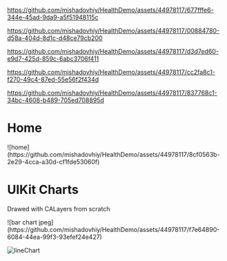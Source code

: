

https://github.com/mishadovhiy/HealthDemo/assets/44978117/677fffe6-344e-45ad-9da9-a5f51948115c




https://github.com/mishadovhiy/HealthDemo/assets/44978117/00884780-d58a-404d-8d1c-d48ce79cb200




https://github.com/mishadovhiy/HealthDemo/assets/44978117/d3d7ed60-e9d7-425d-859c-6abc3706f411




https://github.com/mishadovhiy/HealthDemo/assets/44978117/cc2fa8c1-f270-49c4-87ed-55e56f2f434d




https://github.com/mishadovhiy/HealthDemo/assets/44978117/837768c1-34bc-4608-b489-705ed708895d


<h1>Home</h1>
![home](https://github.com/mishadovhiy/HealthDemo/assets/44978117/8cf0563b-2e29-4cca-a30d-cf1fde53060f)


<h1>UIKit Charts</h1>
<p>Drawed with CALayers from scratch</p>
![bar chart jpeg](https://github.com/mishadovhiy/HealthDemo/assets/44978117/f7e64890-6084-44ea-99f3-93efef24e427)



![lineChart](https://github.com/mishadovhiy/HealthDemo/assets/44978117/025e63c0-f861-4799-8b40-dc45e249f58a)

